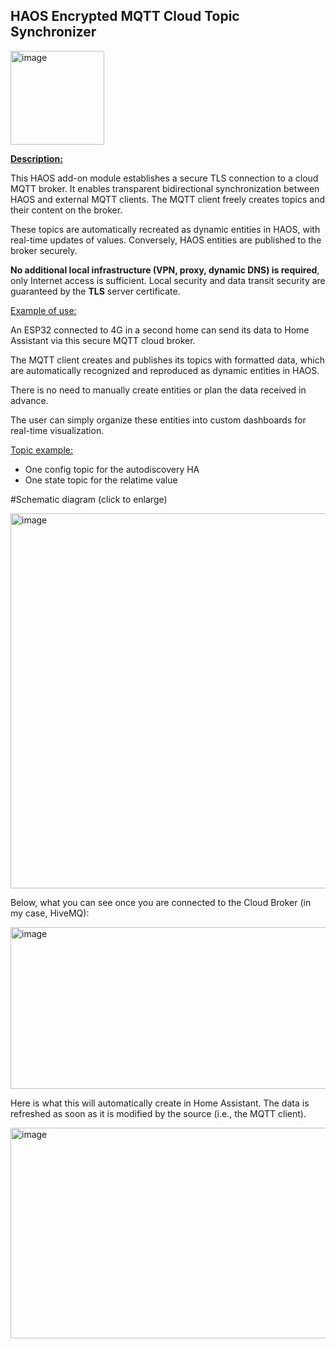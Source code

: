 ## HAOS Encrypted MQTT Cloud Topic Synchronizer

<img width="150" height="150" alt="image" src="https://github.com/user-attachments/assets/2af12d14-5415-42e7-932d-dd29bc1bd79a" />


**<u>Description:</u>**

This HAOS add-on module establishes a secure TLS connection to a cloud MQTT broker. 
It enables transparent bidirectional synchronization between HAOS and external MQTT clients.
The MQTT client freely creates topics and their content on the broker.

These topics are automatically recreated as dynamic entities in HAOS, with real-time updates of values. 
Conversely, HAOS entities are published to the broker securely. 

**No additional local infrastructure (VPN, proxy, dynamic DNS) is required**, only Internet access is sufficient. 
Local security and data transit security are guaranteed by the **TLS** server certificate.

<u>Example of use:</u>

An ESP32 connected to 4G in a second home can send its data to Home Assistant via this secure MQTT cloud broker.

The MQTT client creates and publishes its topics with formatted data, which are automatically recognized and reproduced as dynamic entities in HAOS. 

There is no need to manually create entities or plan the data received in advance. 

The user can simply organize these entities into custom dashboards for real-time visualization.

<u>Topic example:</u>

* One config topic for the autodiscovery HA
* One state topic for the relatime value

#Schematic diagram (click to enlarge)

<img width="600" height="600" alt="image" src="https://github.com/user-attachments/assets/73a619d5-72e6-4fe1-90f6-ef6b881b06c2" />

  
Below, what you can see once you are connected to the Cloud Broker (in my case, HiveMQ):

<img width="597" height="259" alt="image" src="https://github.com/user-attachments/assets/587d1472-ac84-4f31-bf16-4e9fafa251a7" />

Here is what this will automatically create in Home Assistant.
The data is refreshed as soon as it is modified by the source (i.e., the MQTT client).

<img width="986" height="337" alt="image" src="https://github.com/user-attachments/assets/70c4b1de-0665-468a-b6aa-b44468bff202" />


